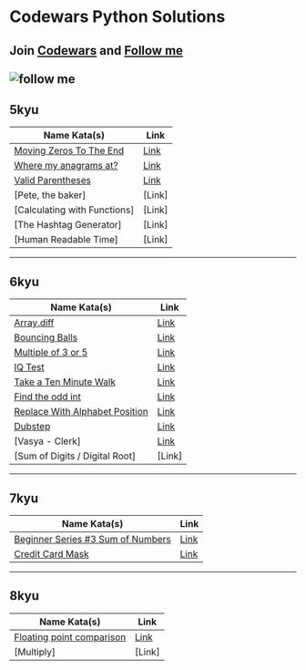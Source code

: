 # Codewars Python Solutions
Join [Codewars](www.codewars.com/r/VVLPRA) and 
[Follow me](https://www.codewars.com/users/Deletor) <br><br>
![follow me](https://www.codewars.com/users/Deletor/badges/large)
---
## 5kyu <br>
| Name Kata(s) | Link |
|--|--|
|[Moving Zeros To The End](https://github.com/Deletor/Codewars/blob/main/5kyu/moving_zeros_to_the_end.md)|[Link](https://www.codewars.com/kata/52597aa56021e91c93000cb0/train/python)|
|[Where my anagrams at?](https://github.com/Deletor/Codewars/blob/main/5kyu/where_my_anagrams_at.md)|[Link](https://www.codewars.com/kata/523a86aa4230ebb5420001e1/train/python)|
|[Valid Parentheses](https://github.com/Deletor/Codewars/blob/main/5kyu/valid_parentheses.md)|[Link](https://www.codewars.com/kata/52774a314c2333f0a7000688)|
|[Pete, the baker]|[Link]|
|[Calculating with Functions]|[Link]|
|[The Hashtag Generator]|[Link]|
|[Human Readable Time]|[Link]|
---
## 6kyu <br>
| Name Kata(s) | Link |
|--|--|
|[Array.diff](https://github.com/Deletor/Codewars/blob/main/6kyu/array_diff.md)|[Link](https://www.codewars.com/kata/523f5d21c841566fde000009/train/python)|
|[Bouncing Balls](https://github.com/Deletor/Codewars/blob/main/6kyu/bouncing_balls.md)|[Link](https://www.codewars.com/kata/5544c7a5cb454edb3c000047/train/python)|
|[Multiple of 3 or 5](https://github.com/Deletor/Codewars/blob/main/6kyu/multiples_of_3_or_5.md)|[Link](https://www.codewars.com/kata/514b92a657cdc65150000006/train/python)|
|[IQ Test](https://github.com/Deletor/Codewars/blob/main/6kyu/iq_test.md)|[Link](https://www.codewars.com/kata/552c028c030765286c00007d/train/python)|
|[Take a Ten Minute Walk](https://github.com/Deletor/Codewars/blob/main/6kyu/take_a_ten_minute_walk.md)|[Link](https://www.codewars.com/kata/54da539698b8a2ad76000228/train/python)|
|[Find the odd int](https://github.com/Deletor/Codewars/blob/main/6kyu/find_the_odd_int.md)|[Link](https://www.codewars.com/kata/54da5a58ea159efa38000836/train/python)|
|[Replace With Alphabet Position](https://github.com/Deletor/Codewars/blob/main/6kyu/replace_with_alphabet_position.md)|[Link](https://www.codewars.com/kata/546f922b54af40e1e90001da/train/python)|
|[Dubstep](https://github.com/Deletor/Codewars/blob/main/6kyu/dubstep.md)|[Link](https://www.codewars.com/kata/551dc350bf4e526099000ae5/train/python)|
|[Vasya - Clerk]|[Link](https://www.codewars.com/kata/555615a77ebc7c2c8a0000b8/train/python)|
|[Sum of Digits / Digital Root]|[Link]|

---
## 7kyu <br>
| Name Kata(s) | Link |
|--|--|
|[Beginner Series #3 Sum of Numbers](https://github.com/Deletor/Codewars/blob/main/7kyu/beginner_series_%233_sum_of_numbers.md)|[Link](https://www.codewars.com/kata/55f2b110f61eb01779000053/train/python)|
|[Credit Card Mask](https://github.com/Deletor/Codewars/blob/main/7kyu/credit_card_mask.md)|[Link](https://www.codewars.com/kata/5412509bd436bd33920011bc/train/python)|

---
## 8kyu <br>
|Name Kata(s) | Link |
|--|--|
|[Floating point comparison](https://github.com/Deletor/Codewars/blob/main/8kyu/floating_point_comparison.md)|[Link](https://www.codewars.com/kata/5f9f43328a6bff002fa29eb8/train/python)|
|[Multiply]|[Link]|
